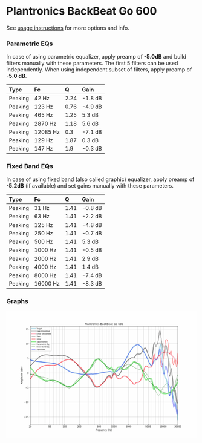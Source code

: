 # Plantronics BackBeat Go 600
See [usage instructions](https://github.com/jaakkopasanen/AutoEq#usage) for more options and info.

### Parametric EQs
In case of using parametric equalizer, apply preamp of **-5.0dB** and build filters manually
with these parameters. The first 5 filters can be used independently.
When using independent subset of filters, apply preamp of **-5.0 dB**.

| Type    | Fc       |    Q | Gain    |
|:--------|:---------|:-----|:--------|
| Peaking | 42 Hz    | 2.24 | -1.8 dB |
| Peaking | 123 Hz   | 0.76 | -4.9 dB |
| Peaking | 465 Hz   | 1.25 | 5.3 dB  |
| Peaking | 2870 Hz  | 1.18 | 5.6 dB  |
| Peaking | 12085 Hz | 0.3  | -7.1 dB |
| Peaking | 129 Hz   | 1.87 | 0.3 dB  |
| Peaking | 147 Hz   | 1.9  | -0.3 dB |

### Fixed Band EQs
In case of using fixed band (also called graphic) equalizer, apply preamp of **-5.2dB**
(if available) and set gains manually with these parameters.

| Type    | Fc       |    Q | Gain    |
|:--------|:---------|:-----|:--------|
| Peaking | 31 Hz    | 1.41 | -0.8 dB |
| Peaking | 63 Hz    | 1.41 | -2.2 dB |
| Peaking | 125 Hz   | 1.41 | -4.8 dB |
| Peaking | 250 Hz   | 1.41 | -0.7 dB |
| Peaking | 500 Hz   | 1.41 | 5.3 dB  |
| Peaking | 1000 Hz  | 1.41 | -0.5 dB |
| Peaking | 2000 Hz  | 1.41 | 2.9 dB  |
| Peaking | 4000 Hz  | 1.41 | 1.4 dB  |
| Peaking | 8000 Hz  | 1.41 | -7.4 dB |
| Peaking | 16000 Hz | 1.41 | -8.3 dB |

### Graphs
![](./Plantronics%20BackBeat%20Go%20600.png)